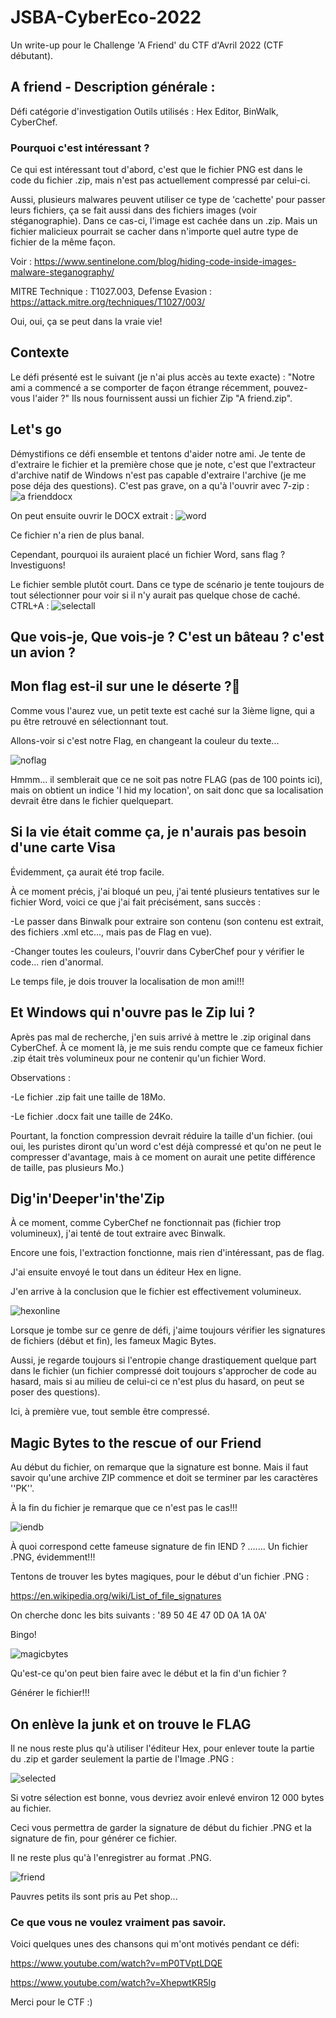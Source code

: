 # JSBA-CyberEco-2022
Un write-up pour le Challenge 'A Friend' du CTF d'Avril 2022 (CTF débutant).

## A friend - Description générale :
Défi catégorie d'investigation
Outils utilisés : Hex Editor, BinWalk, CyberChef.

### Pourquoi c'est intéressant ?
Ce qui est intéressant tout d'abord, c'est que le fichier PNG est dans le code du fichier .zip, mais n'est pas actuellement compressé par celui-ci.

Aussi, plusieurs malwares peuvent utiliser ce type de 'cachette' pour passer leurs fichiers, ça se fait aussi dans des fichiers images (voir stéganographie).
Dans ce cas-ci, l'image est cachée dans un .zip. Mais un fichier malicieux pourrait se cacher dans n'importe quel autre type de fichier de la même façon.

Voir : https://www.sentinelone.com/blog/hiding-code-inside-images-malware-steganography/

MITRE Technique : T1027.003, Defense Evasion : https://attack.mitre.org/techniques/T1027/003/

Oui, oui, ça se peut dans la vraie vie!

## Contexte
Le défi présenté est le suivant (je n'ai plus accès au texte exacte) : "Notre ami a commencé a se comporter de façon étrange récemment, pouvez-vous l'aider ?"
Ils nous fournissent aussi un fichier Zip "A friend.zip".

## Let's go

Démystifions ce défi ensemble et tentons d'aider notre ami.
Je tente de d'extraire le fichier et la première chose que je note, c'est que l'extracteur d'archive natif de Windows n'est pas capable d'extraire l'archive (je me pose déja des questions).
C'est pas grave, on a qu'à l'ouvrir avec 7-zip :
![a frienddocx](https://user-images.githubusercontent.com/16509773/161454808-c3b95a19-e2d8-4f97-b61e-3912daff99af.jpg)

On peut ensuite ouvrir le DOCX extrait : 
![word](https://user-images.githubusercontent.com/16509773/161454943-5c069d2c-64d2-4333-8e4e-10be53d3c7fc.jpg)

Ce fichier n'a rien de plus banal. 

Cependant, pourquoi ils auraient placé un fichier Word, sans flag ? Investiguons!


Le fichier semble plutôt court. Dans ce type de scénario je tente toujours de tout sélectionner pour voir si il n'y aurait pas quelque chose de caché.
CTRL+A :
![selectall](https://user-images.githubusercontent.com/16509773/161455009-b9e0c46b-c4b4-4f69-8ac0-481391505ab4.jpg)

## Que vois-je, Que vois-je ? C'est un bâteau ? c'est un avion ? 

## Mon flag est-il sur une le déserte ?🚩

Comme vous l'aurez vue, un petit texte est caché sur la 3ième ligne, qui a pu être retrouvé en sélectionnant tout.


Allons-voir si c'est notre Flag, en changeant la couleur du texte...


![noflag](https://user-images.githubusercontent.com/16509773/161455109-47385f62-08fc-4b36-8b75-1b4a2d37b30a.jpg)

Hmmm... il semblerait que ce ne soit pas notre FLAG (pas de 100 points ici), mais on obtient un indice 'I hid my location', on sait donc que sa localisation devrait être dans le fichier quelquepart.

## Si la vie était comme ça, je n'aurais pas besoin d'une carte Visa
Évidemment, ça aurait été trop facile.

À ce moment précis, j'ai bloqué un peu, j'ai tenté plusieurs tentatives sur le fichier Word, voici ce que j'ai fait précisément, sans succès :

-Le passer dans Binwalk pour extraire son contenu (son contenu est extrait, des fichiers .xml etc..., mais pas de Flag en vue).

-Changer toutes les couleurs, l'ouvrir dans CyberChef pour y vérifier le code... rien d'anormal.



Le temps file, je dois trouver la localisation de mon ami!!!

## Et Windows qui n'ouvre pas le Zip lui ?
Après pas mal de recherche, j'en suis arrivé à mettre le .zip original dans CyberChef. À ce moment là, je me suis rendu compte que ce fameux fichier .zip était très volumineux pour ne contenir qu'un fichier Word.

Observations :

-Le fichier .zip fait une taille de 18Mo.

-Le fichier .docx fait une taille de 24Ko.


Pourtant, la fonction compression devrait réduire la taille d'un fichier. 
(oui oui, les puristes diront qu'un word c'est déjà compressé et qu'on ne peut le compresser d'avantage, mais à ce moment on aurait une petite différence de taille, pas plusieurs Mo.)

## Dig'in'Deeper'in'the'Zip
À ce moment, comme CyberChef ne fonctionnait pas (fichier trop volumineux), j'ai tenté de tout extraire avec Binwalk.

Encore une fois, l'extraction fonctionne, mais rien d'intéressant, pas de flag.

J'ai ensuite envoyé le tout dans un éditeur Hex en ligne.

J'en arrive à la conclusion que le fichier est effectivement volumineux.

![hexonline](https://user-images.githubusercontent.com/16509773/161455549-503aac24-0e2a-4d9f-addf-dfe533aeb6eb.jpg)

Lorsque je tombe sur ce genre de défi, j'aime toujours vérifier les signatures de fichiers (début et fin), les fameux Magic Bytes.


Aussi, je regarde toujours si l'entropie change drastiquement quelque part dans le fichier (un fichier compressé doit toujours s'approcher de code au hasard, mais si 
au milieu de celui-ci ce n'est plus du hasard, on peut se poser des questions).

Ici, à première vue, tout semble être compressé.

## Magic Bytes to the rescue of our Friend
Au début du fichier, on remarque que la signature est bonne. Mais il faut savoir qu'une archive ZIP commence et doit se terminer par les caractères ''PK''.

À la fin du fichier je remarque que ce n'est pas le cas!!!

![iendb](https://user-images.githubusercontent.com/16509773/161455727-cfb77fe5-5cc5-4505-959c-04cf56ffcc1f.jpg)

À quoi correspond cette fameuse signature de fin IEND ? ....... Un fichier .PNG, évidemment!!!

Tentons de trouver les bytes magiques, pour le début d'un fichier .PNG :

https://en.wikipedia.org/wiki/List_of_file_signatures

On cherche donc les bits suivants : '89 50 4E 47 0D 0A 1A 0A'

Bingo!

![magicbytes](https://user-images.githubusercontent.com/16509773/161455937-e4711519-0c93-4cbe-8524-83fc62b22eae.jpg)

Qu'est-ce qu'on peut bien faire avec le début et la fin d'un fichier ?

Générer le fichier!!!

## On enlève la junk et on trouve le FLAG
Il ne nous reste plus qu'à utiliser l'éditeur Hex, pour enlever toute la partie du .zip et garder seulement la partie de l'Image .PNG :

![selected](https://user-images.githubusercontent.com/16509773/161456160-21ee4cdb-95eb-47fd-b783-4be10a72cbaf.jpg)

Si votre sélection est bonne, vous devriez avoir enlevé environ 12 000 bytes au fichier.

Ceci vous permettra de garder la signature de début du fichier .PNG et la signature de fin, pour générer ce fichier.

Il ne reste plus qu'à l'enregistrer au format .PNG.

![friend](https://user-images.githubusercontent.com/16509773/161456444-3931228d-8089-4d11-9661-19d112e8ba6f.png)





Pauvres petits ils sont pris au Pet shop...







### Ce que vous ne voulez vraiment pas savoir.

Voici quelques unes des chansons qui m'ont motivés pendant ce défi:

https://www.youtube.com/watch?v=mP0TVptLDQE

https://www.youtube.com/watch?v=XhepwtKR5lg







Merci pour le CTF :)

